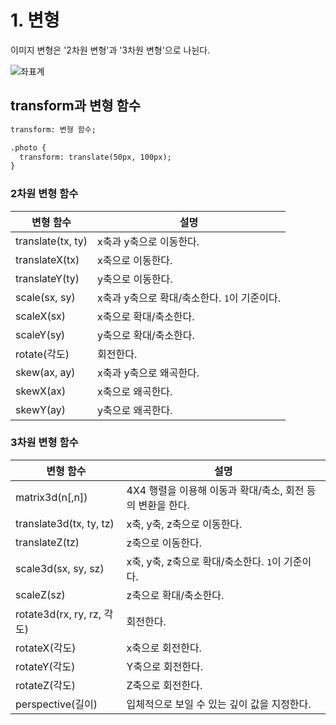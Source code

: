 # 1. 변형
이미지 변형은 '2차원 변형'과 '3차원 변형'으로 나뉜다.

![좌표계](https://user-images.githubusercontent.com/95019875/163691251-6dc62ffd-291a-4b9d-ae27-669fc65287d3.jpg)

## transform과 변형 함수
```html
transform: 변형 함수;
```
```html
.photo {
  transform: translate(50px, 100px);
}
```

### 2차원 변형 함수
|변형 함수|설명|
|---|---|
|translate(tx, ty)|x축과 y축으로 이동한다.|
|translateX(tx)|x축으로 이동한다.|
|translateY(ty)|y축으로 이동한다.|
|scale(sx, sy)|x축과 y축으로 확대/축소한다. `1`이 기준이다.|
|scaleX(sx)|x축으로 확대/축소한다.|
|scaleY(sy)|y축으로 확대/축소한다.|
|rotate(각도)|회전한다.|
|skew(ax, ay)|x축과 y축으로 왜곡한다.|
|skewX(ax)|x축으로 왜곡한다.|
|skewY(ay)|y축으로 왜곡한다.|

### 3차원 변형 함수
|변형 함수|설명|
|---|---|
|matrix3d(n[,n])|4X4 행렬을 이용해 이동과 확대/축소, 회전 등의 변환을 한다.|
|translate3d(tx, ty, tz)|x축, y축, z축으로 이동한다.|
|translateZ(tz)|z축으로 이동한다.|
|scale3d(sx, sy, sz)|x축, y축, z축으로 확대/축소한다. `1`이 기준이다.|
|scaleZ(sz)|z축으로 확대/축소한다.|
|rotate3d(rx, ry, rz, 각도)|회전한다.|
|rotateX(각도)|x축으로 회전한다.|
|rotateY(각도)|Y축으로 회전한다.|
|rotateZ(각도)|Z축으로 회전한다.|
|perspective(길이)|입체적으로 보일 수 있는 깊이 값을 지정한다.|

<br></br>
